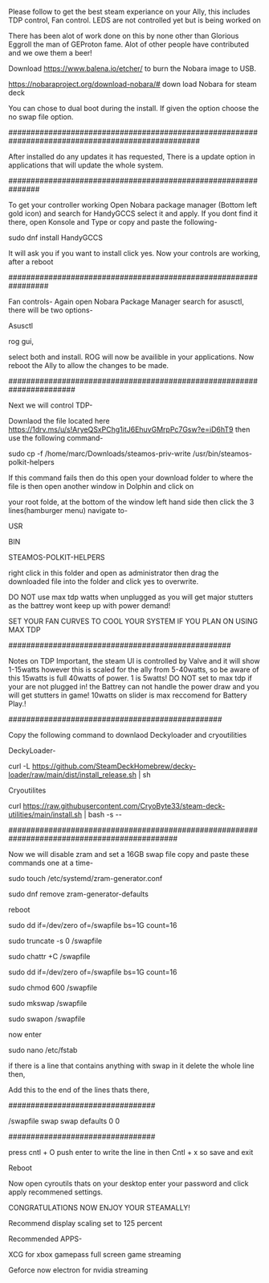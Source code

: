 Please follow to get the best steam experiance on your Ally, this includes TDP control, Fan control. LEDS are not controlled yet but is being worked on 

There has been alot of work done on this by none other than Glorious Eggroll the man of GEProton fame. Alot of other people have contributed and we owe them a beer!

Download https://www.balena.io/etcher/ to burn the Nobara image to USB.

https://nobaraproject.org/download-nobara/# down load Nobara for steam deck

You can chose to dual boot during the install. If given the option choose the no swap file option.

###################################################################################################




After installed do any updates it has requested, There is a update option in applications that will update the whole system.

###############################################################




To get your controller working Open Nobara package manager (Bottom left gold icon) and search for HandyGCCS select it and apply. If you dont find it there, open Konsole and Type or copy and paste the following- 


sudo dnf install HandyGCCS


It will ask you if you want to install click yes. Now your controls are working, after a reboot

#################################################################




Fan controls-
Again open Nobara Package Manager search for asusctl, there will be two options-

Asusctl 

rog gui,

select both and install. ROG will now be availible in your applications.
Now reboot the Ally to allow the changes to be made.


#######################################################################




Next we will control TDP-


Downlaod the file located here       https://1drv.ms/u/s!AryeQSxPChg1itJ6EhuvGMrpPc7Gsw?e=iD6hT9    then use the following command-



sudo cp -f /home/marc/Downloads/steamos-priv-write /usr/bin/steamos-polkit-helpers

If this command fails then do this open your download folder to where the file is then open another window in Dolphin and click on

your root folde, at the bottom of the window left hand side then click the 3 lines(hamburger menu) navigate to-

  USR
  
  BIN
  
  STEAMOS-POLKIT-HELPERS 

  right click in this folder and open as administrator then drag the downloaded file into the folder and click yes to overwrite.

  
  DO NOT use max tdp watts when unplugged as you will get major stutters as the battrey wont keep up with power demand!

  SET YOUR FAN CURVES TO COOL YOUR SYSTEM IF YOU PLAN ON USING MAX TDP
  
  
##################################################




Notes on TDP Important, the steam UI is controlled by Valve and it will show 1-15watts however this is scaled for the ally from 5-40watts, so be aware of this 15watts is full 40watts of power. 1 is 5watts! DO NOT set to max tdp if your are not plugged in! the Battrey can not handle the power draw and you will get stutters in game! 
10watts on slider is max reccomend for Battery Play.!


################################################




Copy the following command to downlaod Deckyloader and cryoutilities





DeckyLoader-

curl -L https://github.com/SteamDeckHomebrew/decky-loader/raw/main/dist/install_release.sh | sh

Cryoutilites

curl https://raw.githubusercontent.com/CryoByte33/steam-deck-utilities/main/install.sh | bash -s --




##############################################################################################

Now we will disable zram and set a 16GB swap file copy and paste these commands one at a time-



sudo touch /etc/systemd/zram-generator.conf

sudo dnf remove zram-generator-defaults

reboot

sudo dd if=/dev/zero of=/swapfile bs=1G count=16

sudo truncate -s 0 /swapfile

sudo chattr +C /swapfile

sudo dd if=/dev/zero of=/swapfile bs=1G count=16

sudo chmod 600 /swapfile

sudo mkswap /swapfile

sudo swapon /swapfile

now enter

sudo nano /etc/fstab

if there is a line that contains anything with swap in it delete the whole line then,

Add this to the end of the lines thats there,


#################################



/swapfile swap swap defaults 0 0


#################################




press cntl + O push enter to write the line in then Cntl + x so save and exit


Reboot


Now open cyroutils thats on your desktop enter your password and click apply recommened settings.



CONGRATULATIONS NOW ENJOY YOUR STEAMALLY!

Recommend display scaling set to 125 percent

Recommended APPS-

XCG for xbox gamepass full screen game streaming

Geforce now electron  for nvidia streaming





